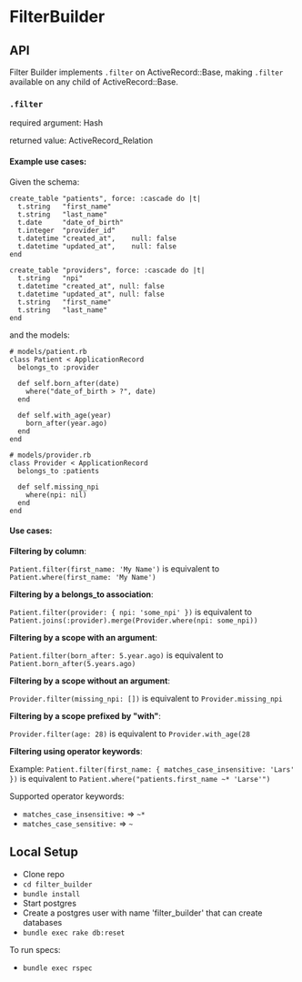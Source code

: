 # FilterBuilder

## API

Filter Builder implements `.filter` on ActiveRecord::Base, making `.filter` available on any child of ActiveRecord::Base.

### `.filter`
required argument: Hash

returned value: ActiveRecord_Relation

#### Example use cases:

Given the schema:
```
create_table "patients", force: :cascade do |t|
  t.string   "first_name"
  t.string   "last_name"
  t.date     "date_of_birth"
  t.integer  "provider_id"
  t.datetime "created_at",    null: false
  t.datetime "updated_at",    null: false
end

create_table "providers", force: :cascade do |t|
  t.string   "npi"
  t.datetime "created_at", null: false
  t.datetime "updated_at", null: false
  t.string   "first_name"
  t.string   "last_name"
end
```

and the models:
```
# models/patient.rb
class Patient < ApplicationRecord
  belongs_to :provider

  def self.born_after(date)
    where("date_of_birth > ?", date)
  end

  def self.with_age(year)
    born_after(year.ago)
  end
end

# models/provider.rb
class Provider < ApplicationRecord
  belongs_to :patients

  def self.missing_npi
    where(npi: nil)
  end
end
```

#### Use cases:

**Filtering by column**:

`Patient.filter(first_name: 'My Name')` is equivalent to `Patient.where(first_name: 'My Name')`

**Filtering by a belongs_to association**:

`Patient.filter(provider: { npi: 'some_npi' })` is equivalent to `Patient.joins(:provider).merge(Provider.where(npi: some_npi))`

**Filtering by a scope with an argument**:

`Patient.filter(born_after: 5.year.ago)` is equivalent to `Patient.born_after(5.years.ago)`

**Filtering by a scope without an argument**:

`Provider.filter(missing_npi: [])` is equivalent to `Provider.missing_npi`

**Filtering by a scope prefixed by "with"**:

`Provider.filter(age: 28)` is equivalent to `Provider.with_age(28`

**Filtering using operator keywords**:

Example: `Patient.filter(first_name: { matches_case_insensitive: 'Lars' })` is equivalent to `Patient.where("patients.first_name ~* 'Larse'")`

Supported operator keywords:
- `matches_case_insensitive:` => `~*`
- `matches_case_sensitive:` => `~`

## Local Setup

- Clone repo
- `cd filter_builder`
- `bundle install`
- Start postgres
- Create a postgres user with name 'filter_builder' that can create databases
- `bundle exec rake db:reset`

To run specs:
- `bundle exec rspec`
